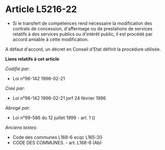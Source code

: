 # Article L5216-22

- Si le transfert de compétences rend nécessaire la modification des contrats de concession, d'affermage ou de prestations de
services relatifs à des services publics ou d'intérêt public, il est procédé par accord amiable à cette modification.

A défaut d'accord, un décret en Conseil d'Etat définit la procédure utilisée.

**Liens relatifs à cet article**

_Codifié par_:

  - Loi n°96-142 1996-02-21

_Créé par_:

  - Loi n°96-142 1996-02-21 jorf 24 février 1996

_Abrogé par_:

  - Loi n°99-586 du 12 juillet 1999 - art. 1 ()

_Anciens textes_:

  - Code des communes L168-6 ecqc L165-20
  - CODE DES COMMUNES. - art. L168-6 (Ab)
